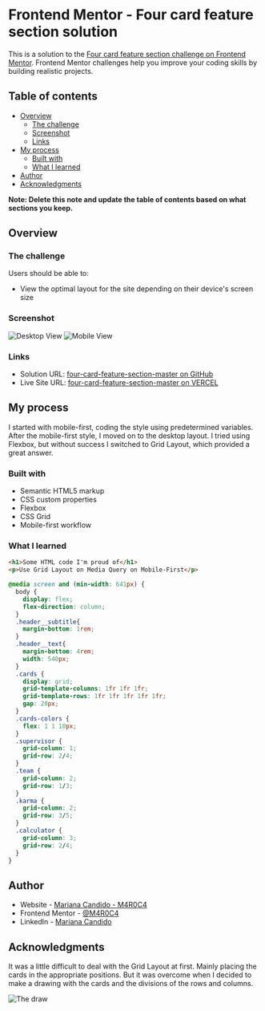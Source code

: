 # Frontend Mentor - Four card feature section solution

This is a solution to the [Four card feature section challenge on Frontend Mentor](https://www.frontendmentor.io/challenges/four-card-feature-section-weK1eFYK). Frontend Mentor challenges help you improve your coding skills by building realistic projects. 

## Table of contents

- [Overview](#overview)
  - [The challenge](#the-challenge)
  - [Screenshot](#screenshot)
  - [Links](#links)
- [My process](#my-process)
  - [Built with](#built-with)
  - [What I learned](#what-i-learned)
- [Author](#author)
- [Acknowledgments](#acknowledgments)

**Note: Delete this note and update the table of contents based on what sections you keep.**

## Overview

### The challenge

Users should be able to:

- View the optimal layout for the site depending on their device's screen size

### Screenshot

![Desktop View](./design/screenshot-desktop.png)
![Mobile View](./design/screenshot-iPhone.png)


### Links

- Solution URL: [four-card-feature-section-master on GitHub](https://github.com/M4R0C4/four-card-feature-section-master)
- Live Site URL: [four-card-feature-section-master on VERCEL](https://four-card-feature-section-master-2yhtif57y.vercel.app/)

## My process

I started with mobile-first, coding the style using predetermined variables. After the mobile-first style, I moved on to the desktop layout. I tried using Flexbox, but without success I switched to Grid Layout, which provided a great answer.

### Built with

- Semantic HTML5 markup
- CSS custom properties
- Flexbox
- CSS Grid
- Mobile-first workflow

### What I learned

```html
<h1>Some HTML code I'm proud of</h1>
<p>Use Grid Layout on Media Query on Mobile-First</p>
```
```css
@media screen and (min-width: 641px) {
  body {
    display: flex;
    flex-direction: column;
  }
  .header__subtitle{
    margin-bottom: 1rem;
  }
  .header__text{
    margin-bottom: 4rem;
    width: 540px;
  }
  .cards {
    display: grid;
    grid-template-columns: 1fr 1fr 1fr;
    grid-template-rows: 1fr 1fr 1fr 1fr 1fr;
    gap: 20px;
  }
  .cards-colors {
    flex: 1 1 10px;
  }
  .supervisor {
    grid-column: 1;
    grid-row: 2/4;
  }
  .team {
    grid-column: 2;
    grid-row: 1/3;
  }
  .karma {
    grid-column: 2;
    grid-row: 3/5;
  }
  .calculator {
    grid-column: 3;
    grid-row: 2/4;
  }
}
```


## Author

- Website - [Mariana Candido - M4R0C4](https://github.com/M4R0C4)
- Frontend Mentor - [@M4R0C4](https://www.frontendmentor.io/profile/M4R0C4)
- LinkedIn - [Mariana Candido](https://www.linkedin.com/in/mariana-candido-20b59b88/)

## Acknowledgments

It was a little difficult to deal with the Grid Layout at first. Mainly placing the cards in the appropriate positions. But it was overcome when I decided to make a drawing with the cards and the divisions of the rows and columns.

![The draw](./design/the-draw.jpg)
